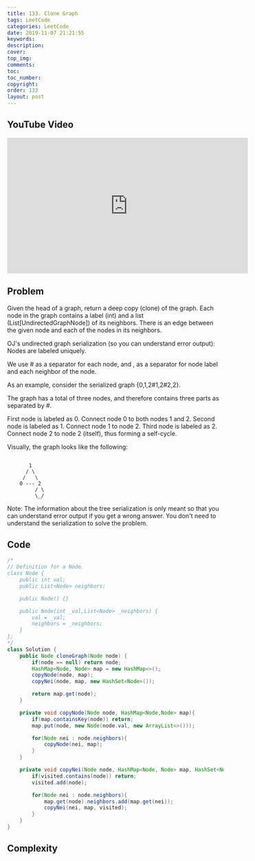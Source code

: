 ```yaml
---
title: 133. Clone Graph
tags: LeetCode
categories: LeetCode
date: 2019-11-07 21:21:55
keywords:
description:
cover:
top_img:
comments:
toc:
toc_number:
copyright:
order: 133
layout: post
---
```


## YouTube Video

<iframe width="560" height="315" src="https://www.youtube.com/embed/dhmIGSv-XXo" frameborder="0" allow="accelerometer; autoplay; encrypted-media; gyroscope; picture-in-picture" allowfullscreen></iframe>

## Problem

Given the head of a graph, return a deep copy (clone) of the graph. Each node in the graph contains a label (int) and a list (List[UndirectedGraphNode]) of its neighbors. There is an edge between the given node and each of the nodes in its neighbors.

OJ's undirected graph serialization (so you can understand error output):
Nodes are labeled uniquely.

We use # as a separator for each node, and , as a separator for node label and each neighbor of the node.

As an example, consider the serialized graph {0,1,2#1,2#2,2}.

The graph has a total of three nodes, and therefore contains three parts as separated by #.

First node is labeled as 0. Connect node 0 to both nodes 1 and 2.
Second node is labeled as 1. Connect node 1 to node 2.
Third node is labeled as 2. Connect node 2 to node 2 (itself), thus forming a self-cycle.

Visually, the graph looks like the following:

```

       1
      / \
     /   \
    0 --- 2
         / \
         \_/
```

Note: The information about the tree serialization is only meant so that you can understand error output if you get a wrong answer. You don't need to understand the serialization to solve the problem.

## Code

```java
/*
// Definition for a Node.
class Node {
    public int val;
    public List<Node> neighbors;

    public Node() {}

    public Node(int _val,List<Node> _neighbors) {
        val = _val;
        neighbors = _neighbors;
    }
};
*/
class Solution {
    public Node cloneGraph(Node node) {
        if(node == null) return node;
        HashMap<Node, Node> map = new HashMap<>();
        copyNode(node, map);
        copyNei(node, map, new HashSet<Node>());

        return map.get(node);
    }

    private void copyNode(Node node, HashMap<Node,Node> map){
        if(map.containsKey(node)) return;
        map.put(node, new Node(node.val, new ArrayList<>()));

        for(Node nei : node.neighbors){
            copyNode(nei, map);
        }
    }

    private void copyNei(Node node, HashMap<Node, Node> map, HashSet<Node> visited){
        if(visited.contains(node)) return;
        visited.add(node);

        for(Node nei : node.neighbors){
            map.get(node).neighbors.add(map.get(nei));
            copyNei(nei, map, visited);
        }
    }
}
```

## Complexity
